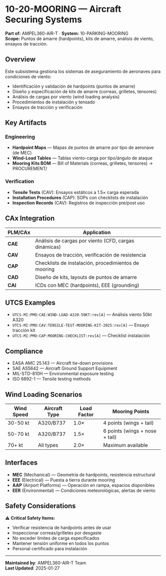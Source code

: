 # 10-20-MOORING — Aircraft Securing Systems
**Part of:** AMPEL360-AIR-T · **System:** 10-PARKING-MOORING  
**Scope:** Puntos de amarre (hardpoints), kits de amarre, análisis de viento, ensayos de tracción.

## Overview
Este subsistema gestiona los sistemas de aseguramiento de aeronaves para condiciones de viento:
- Identificación y validación de hardpoints (puntos de amarre)
- Diseño y especificación de kits de amarre (correas, grilletes, tensores)
- Análisis de cargas por viento (wind loading analysis)
- Procedimientos de instalación y tensado
- Ensayos de tracción y verificación

## Key Artifacts
### Engineering
- **Hardpoint Maps** — Mapas de puntos de amarre por tipo de aeronave (de MEC)
- **Wind-Load Tables** — Tablas viento-carga por tipo/ángulo de ataque
- **Mooring Kits BOM** — Bill of Materials (correas, grilletes, tensores) → PROCUREMENT/

### Verification
- **Tensile Tests** (CAV): Ensayos estáticos a 1.5× carga esperada
- **Installation Procedures** (CAP): SOPs con checklists de instalación
- **Inspection Records** (CAV): Registros de inspección pre/post uso

## CAx Integration
| PLM/CAx | Application |
|---|---|
| **CAE** | Análisis de cargas por viento (CFD, cargas dinámicas) |
| **CAV** | Ensayos de tracción, verificación de resistencia |
| **CAP** | Checklists de instalación, procedimientos de mooring |
| **CAD** | Diseño de kits, layouts de puntos de amarre |
| **CAI** | ICDs con MEC (hardpoints), EEE (grounding) |

## UTCS Examples
- `UTCS-MI:PMO:CAE:WIND-LOAD-A320-50KT:rev[A]` — Análisis viento 50kt A320
- `UTCS-MI:PMO:CAV:TENSILE-TEST-MOORING-KIT-2025:rev[A]` — Ensayo tracción kit
- `UTCS-MI:PMO:CAP:MOORING-CHECKLIST:rev[A]` — Checklist instalación

## Compliance
- EASA AMC 25.143 — Aircraft tie-down provisions
- SAE AS5642 — Aircraft Ground Support Equipment
- MIL-STD-810H — Environmental exposure testing
- ISO 6892-1 — Tensile testing methods

## Wind Loading Scenarios
| Wind Speed | Aircraft Type | Load Factor | Mooring Points |
|---|---|---|---|
| 30-50 kt | A320/B737 | 1.0× | 4 points (wings + tail) |
| 50-70 kt | A320/B737 | 1.5× | 6 points (wings + nose + tail) |
| 70+ kt | All types | 2.0× | Maximum available |

## Interfaces
- **MEC** (Mechanical) — Geometría de hardpoints, resistencia estructural
- **EEE** (Electrical) — Puesta a tierra durante mooring
- **AAP** (Airport Platforms) — Operación en rampa, espacios disponibles
- **EER** (Environmental) — Condiciones meteorológicas, alertas de viento

## Safety Considerations
⚠️ **Critical Safety Items:**
- Verificar resistencia de hardpoints antes de usar
- Inspeccionar correas/grilletes por desgaste
- No exceder límites de carga especificados
- Mantener tensión uniforme en todos los puntos
- Personal certificado para instalación

---
**Maintained by**: AMPEL360-AIR-T Team  
**Last Updated**: 2025-01-27
